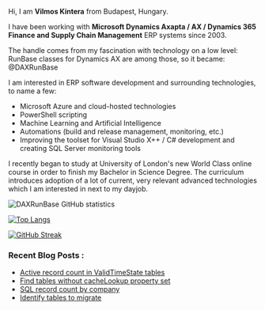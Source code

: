 Hi, I am **Vilmos Kintera** from Budapest, Hungary.

I have been working with **Microsoft Dynamics Axapta / AX / Dynamics 365 Finance and Supply Chain Management** ERP systems since 2003.


The handle comes from my fascination with technology on a low level: RunBase classes for Dynamics AX are among those, so it became: @DAXRunBase


I am interested in ERP software development and surrounding technologies, to name a few:
- Microsoft Azure and cloud-hosted technologies
- PowerShell scripting
- Machine Learning and Artificial Intelligence
- Automations (build and release management, monitoring, etc.)
- Improving the toolset for Visual Studio X++ / C# development and creating SQL Server monitoring tools


I recently began to study at University of London's new World Class online course in order to finish my Bachelor in Science Degree. The curriculum introduces adoption of a lot of current, very relevant advanced technologies which I am interested in next to my dayjob.

![DAXRunBase GitHub statistics](https://github-readme-stats.vercel.app/api?username=DAXRunBase&show_icons=true&theme=merko)

[![Top Langs](https://github-readme-stats.vercel.app/api/top-langs/?username=DAXRunBase&layout=compact&theme=merko)](https://github.com/DAXRunBase/github-readme-stats)

[![GitHub Streak](http://github-readme-streak-stats.herokuapp.com?user=DAXRunBase&theme=merko&background=000000&mode=weekly)](https://git.io/streak-stats)

### Recent Blog Posts :

<!-- BLOG-POST-LIST:START -->
- [Active record count in ValidTimeState tables](https://www.daxrunbase.com/2022/03/31/active-record-count-in-validtimestate-tables/)
- [Find tables without cacheLookup property set](https://www.daxrunbase.com/2022/03/31/find-tables-without-cachelookup-property-set/)
- [SQL record count by company](https://www.daxrunbase.com/2022/03/31/sql-record-count-by-company/)
- [Identify tables to migrate](https://www.daxrunbase.com/2022/03/31/identify-tables-to-migrate/)
<!-- BLOG-POST-LIST:END -->
